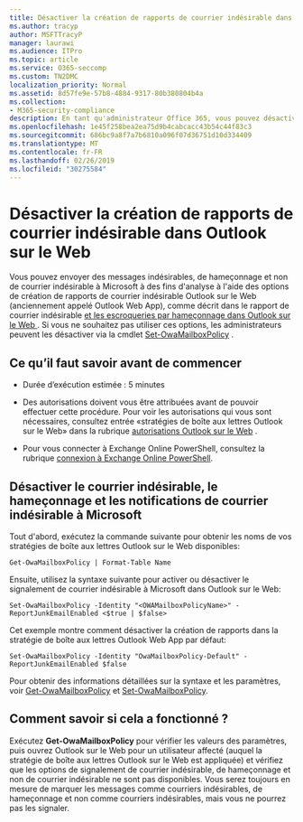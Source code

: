 ```yaml
---
title: Désactiver la création de rapports de courrier indésirable dans Outlook sur le Web
ms.author: tracyp
author: MSFTTracyP
manager: laurawi
ms.audience: ITPro
ms.topic: article
ms.service: O365-seccomp
ms.custom: TN2DMC
localization_priority: Normal
ms.assetid: 8d57fe9e-57b8-4884-9317-80b380804b4a
ms.collection:
- M365-security-compliance
description: En tant qu'administrateur Office 365, vous pouvez désactiver la possibilité pour les utilisateurs de signaler le courrier indésirable.
ms.openlocfilehash: 1e45f258bea2ea75d9b4cabcacc43b54c44f83c3
ms.sourcegitcommit: 686bc9a8f7a7b6810a096f07d36751d10d334409
ms.translationtype: MT
ms.contentlocale: fr-FR
ms.lasthandoff: 02/26/2019
ms.locfileid: "30275584"
---
```

# <a name="turn-off-junk-email-reporting-in-outlook-on-the-web"></a>Désactiver la création de rapports de courrier indésirable dans Outlook sur le Web

Vous pouvez envoyer des messages indésirables, de hameçonnage et non de courrier indésirable à Microsoft à des fins d'analyse à l'aide des options de création de rapports de courrier indésirable Outlook sur le Web (anciennement appelé Outlook Web App), comme décrit dans le rapport de courrier indésirable [et les escroqueries par hameçonnage dans Outlook sur le Web ](report-junk-email-and-phishing-scams-in-outlook-on-the-web-eop.md). Si vous ne souhaitez pas utiliser ces options, les administrateurs peuvent les désactiver via la cmdlet [Set-OwaMailboxPolicy](http://technet.microsoft.com/library/530166f7-ab42-4609-ba73-9b5a39b567be.aspx) . 
  
## <a name="what-do-you-need-to-know-before-you-begin"></a>Ce qu’il faut savoir avant de commencer
<a name="sectionSection0"> </a>

- Durée d’exécution estimée : 5 minutes
    
- Des autorisations doivent vous être attribuées avant de pouvoir effectuer cette procédure. Pour voir les autorisations qui vous sont nécessaires, consultez entrée «stratégies de boîte aux lettres Outlook sur le Web» dans la rubrique [autorisations Outlook sur le Web](http://technet.microsoft.com/library/57eca42a-5a7f-4c65-89f0-7a84f2dbea19.aspx#OutlookWebApp) . 

- Pour vous connecter à Exchange Online PowerShell, consultez la rubrique [connexion à Exchange Online PowerShell](https://docs.microsoft.com/powershell/exchange/exchange-online/connect-to-exchange-online-powershell/connect-to-exchange-online-powershell).

## <a name="turn-off-junk-phishing-and-not-junk-reporting-to-microsoft"></a>Désactiver le courrier indésirable, le hameçonnage et les notifications de courrier indésirable à Microsoft
<a name="sectionSection1"> </a>

Tout d'abord, exécutez la commande suivante pour obtenir les noms de vos stratégies de boîte aux lettres Outlook sur le Web disponibles:
  
```
Get-OwaMailboxPolicy | Format-Table Name
```

Ensuite, utilisez la syntaxe suivante pour activer ou désactiver le signalement de courrier indésirable à Microsoft dans Outlook sur le Web:
  
```
Set-OwaMailboxPolicy -Identity "<OWAMailboxPolicyName>" -ReportJunkEmailEnabled <$true | $false>
```

Cet exemple montre comment désactiver la création de rapports dans la stratégie de boîte aux lettres Outlook Web App par défaut:
  
```
Set-OwaMailboxPolicy -Identity "OwaMailboxPolicy-Default" -ReportJunkEmailEnabled $false
```

Pour obtenir des informations détaillées sur la syntaxe et les paramètres, voir [Get-OwaMailboxPolicy](http://technet.microsoft.com/library/bdd580d3-8812-4b4a-93e8-c6401b0d2f0f.aspx) et [Set-OwaMailboxPolicy](http://technet.microsoft.com/library/530166f7-ab42-4609-ba73-9b5a39b567be.aspx).

## <a name="how-do-you-know-this-worked"></a>Comment savoir si cela a fonctionné ?
<a name="sectionSection2"> </a>

Exécutez **Get-OwaMailboxPolicy** pour vérifier les valeurs des paramètres, puis ouvrez Outlook sur le Web pour un utilisateur affecté (auquel la stratégie de boîte aux lettres Outlook sur le Web est appliquée) et vérifiez que les options de signalement de courrier indésirable, de hameçonnage et non de courrier indésirable ne sont pas disponibles. Vous serez toujours en mesure de marquer les messages comme courriers indésirables, de hameçonnage et non comme courriers indésirables, mais vous ne pourrez pas les signaler. 
